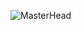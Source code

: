 ![MasterHead](https://user-images.githubusercontent.com/19890852/141692364-826cd524-10a7-41b7-9b7b-bc771ed84c04.png)
